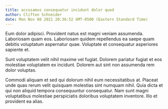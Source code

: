 ```yaml
---
title: accusamus consequatur incidunt dolor quod
author: Clifton Schneider
date: Mon Nov 08 2021 20:36:52 GMT-0500 (Eastern Standard Time)
---
```

Eum dolor adipisci. Provident natus est magni veniam assumenda. Laboriosam quam eos. Laboriosam quidem repellendus ea saepe quam debitis voluptatum aspernatur quae. Voluptate et consequatur asperiores sapiente et.

 Sunt voluptatem velit nihil maxime vel fugiat. Dolorem pariatur fugiat et eos molestiae voluptatem ex incidunt. Dolorem aut sint non assumenda rem dolor voluptas.

 Commodi aliquam et sed qui dolorum nihil eum necessitatibus at. Placeat unde quas rerum velit quisquam molestias sint numquam nihil. Quia dicta et qui non aliquid tempora consequuntur consequatur. Nam sunt magni voluptatibus molestiae perspiciatis doloribus voluptatem inventore. Illo et provident ea alias.